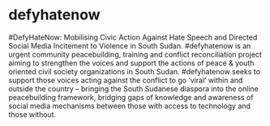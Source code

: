 # defyhatenow
#DefyHateNow: Mobilising Civic Action Against Hate Speech and Directed Social Media Incitement to Violence in South Sudan.  #defyhatenow is an urgent community peacebuilding, training and conflict reconciliation project aiming to strengthen the voices and support the actions of peace &amp; youth oriented civil society organizations in South Sudan.  #defyhatenow seeks to support those voices acting against the conflict to go ‘viral’ within and outside the country – bringing the South Sudanese diaspora into the online peacebuilding framework, bridging gaps of knowledge and awareness of social media mechanisms between those with access to technology and those without.
